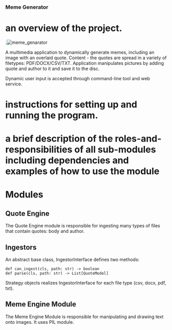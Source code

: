 ### Meme Generator

# an overview of the project.

.![meme_genarator](https://github.com/buniumasta/meme_genarator/actions/workflows/main.yml/badge.svg)

A multimedia application to dynamically generate memes, including an image with an overlaid quote. Content - the quotes are spread in a variety of filetypes: PDF/DOCX/CSV/TXT. Application manipulates pictures by adding quote and author to it and save it to the disc.

Dynamic user input is accepted through command-line tool and web service.

# instructions for setting up and running the program.


# a brief description of the roles-and-responsibilities of all sub-modules including dependencies and examples of how to use the module

# Modules
## Quote Engine
The Quote Engine module is responsible for ingesting many types of files that contain quotes: body and author.

## Ingestors
An abstract base class, IngestorInterface defines two methods:
```
def can_ingest(cls, path: str) -> boolean
def parse(cls, path: str) -> List[QuoteModel]
```
Strategy objects realizes IngestorInterface for each file type (csv, docx, pdf, txt).

## Meme Engine Module
The Meme Engine Module is responsible for manipulating and drawing text onto images. It uses PIL module.

